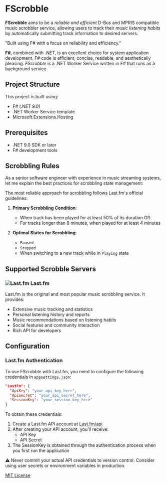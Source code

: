 # FScrobble
**FScrobble** aims to be a _reliable and efficient_ D-Bus and MPRIS compatible music scrobbler service, allowing users to track their _music listening habits_ by automatically submitting track information to desired servers. 

"Built using F# with a focus on reliability and efficiency."  

**F#**, combined with _.NET_, is an excellent choice for system application development.
F# code is efficient, concise, readable, and aesthetically pleasing.
_FScrobble_ is a .NET Worker Service written in F# that runs as a background service.

## Project Structure

This project is built using:
- F# (.NET 9.0)
- .NET Worker Service template
- Microsoft.Extensions.Hosting

## Prerequisites

- .NET 9.0 SDK or later
- F# development tools

## Scrobbling Rules
As a senior software engineer with experience in music streaming systems, let me explain the best practices for scrobbling state management:

The most reliable approach for scrobbling follows Last.fm's official guidelines:

1. **Primary Scrobbling Condition**: 
   - When track has been played for at least 50% of its duration OR
   - For tracks longer than 8 minutes, when played for at least 4 minutes

2. **Optimal States for Scrobbling**:
   - `Paused`
   - `Stopped`
   - When switching to a new track while in `Playing` state

## Supported Scrobble Servers

### ![Last.fm](images/lastfm-icon.png) Last.fm

Last.fm is the original and most popular music scrobbling service. It provides:
- Extensive music tracking and statistics
- Personal listening history and reports
- Music recommendations based on listening habits
- Social features and community interaction
- Rich API for developers

## Configuration

### Last.fm Authentication
To use FScrobble with Last.fm, you need to configure the following credentials in `appsettings.json`:

```json
"LastFm": {
  "ApiKey": "your_api_key_here",
  "ApiSecret": "your_api_secret_here",
  "SessionKey": "your_session_key_here"
}
```

To obtain these credentials:
1. Create a Last.fm API account at [Last.fm/api](https://www.last.fm/api/account/create)
2. After creating your API account, you'll receive:
   - API Key
   - API Secret
3. The SessionKey is obtained through the authentication process when you first run the application

⚠️ Never commit your actual API credentials to version control. Consider using user secrets or environment variables in production.

[MIT License](LICENSE)